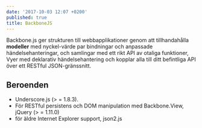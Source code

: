 ```yaml
---
date: '2017-10-03 12:07 +0200'
published: true
title: BackboneJS
---
```


Backbone.js ger strukturen till webbapplikationer genom att tillhandahålla **modeller** med nyckel-värde par bindningar och anpassade händelsehanteringar, och samlingar med ett rikt API av otaliga funktioner, Vyer med deklarativ händelsehantering och kopplar alla till ditt befintliga API över ett RESTful JSON-gränssnitt.

## Beroenden
*  Underscore.js (> = 1.8.3). 
* För RESTful persistens och DOM manipulation med Backbone.View, jQuery (> = 1.11.0) 
* för äldre Internet Explorer support, json2.js

